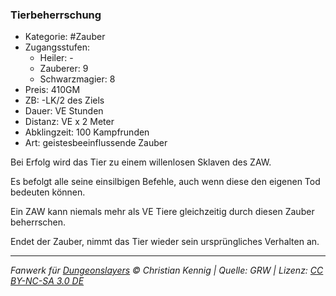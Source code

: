 ### Tierbeherrschung

- Kategorie: #Zauber
- Zugangsstufen:
  - Heiler: -
  - Zauberer: 9
  - Schwarzmagier: 8
- Preis: 410GM
- ZB: -LK/2 des Ziels
- Dauer: VE Stunden
- Distanz: VE x 2 Meter
- Abklingzeit: 100 Kampfrunden
- Art: geistesbeeinflussende Zauber



Bei Erfolg wird das Tier zu einem willenlosen Sklaven des ZAW.

Es befolgt alle seine einsilbigen Befehle, auch wenn diese den eigenen Tod bedeuten können.

Ein ZAW kann niemals mehr als VE Tiere gleichzeitig durch diesen Zauber beherrschen.

Endet der Zauber, nimmt das Tier wieder sein ursprüngliches Verhalten an.

---

_Fanwerk für [Dungeonslayers](https://www.dungeonslayers.net/) © Christian Kennig | Quelle: GRW | Lizenz: [CC BY-NC-SA 3.0 DE](https://creativecommons.org/licenses/by-nc-sa/3.0/de/)_
